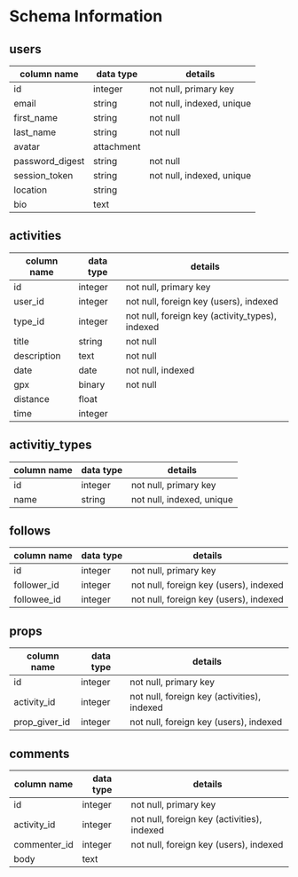 # Schema Information

## users
column name     | data type | details
----------------|-----------|-----------------------
id              | integer   | not null, primary key
email           | string    | not null, indexed, unique
first_name      | string    | not null
last_name       | string    | not null
avatar          | attachment| 
password_digest | string    | not null
session_token   | string    | not null, indexed, unique
location        | string    |
bio             | text      |

## activities
column name     | data type | details
----------------|-----------|-----------------------
id              | integer   | not null, primary key
user_id         | integer   | not null, foreign key (users), indexed
type_id         | integer   | not null, foreign key (activity_types), indexed
title           | string    | not null
description     | text      | not null
date            | date      | not null, indexed
gpx             | binary    | not null
distance        | float     |
time            | integer   |

## activitiy_types
column name     | data type | details
----------------|-----------|-----------------------
id              | integer   | not null, primary key
name            | string    | not null, indexed, unique

## follows
column name     | data type | details
----------------|-----------|-----------------------
id              | integer   | not null, primary key
follower_id     | integer   | not null, foreign key (users), indexed
followee_id     | integer   | not null, foreign key (users), indexed

## props
column name     | data type | details
----------------|-----------|-----------------------
id              | integer   | not null, primary key
activity_id     | integer   | not null, foreign key (activities), indexed
prop_giver_id   | integer   | not null, foreign key (users), indexed

## comments
column name     | data type | details
----------------|-----------|-----------------------
id              | integer   | not null, primary key
activity_id     | integer   | not null, foreign key (activities), indexed
commenter_id    | integer   | not null, foreign key (users), indexed
body            | text      |
